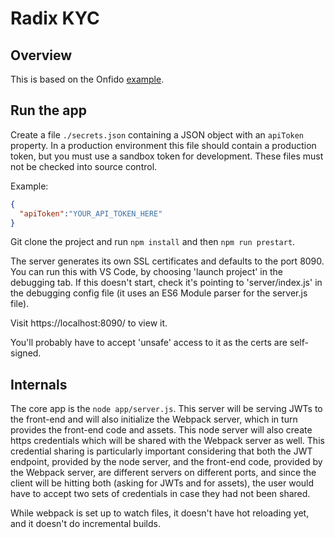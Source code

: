# Radix KYC 

## Overview

This is based on the Onfido [example](https://github.com/onfido/onfido-sdk-ui).

## Run the app

Create a file `./secrets.json` containing a JSON object with an `apiToken` property.  In a production environment this file should contain a production token, but you must use a sandbox token for development.  These files must not be checked into source control.

Example:

```json
{
  "apiToken":"YOUR_API_TOKEN_HERE"
}

```

Git clone the project and run `npm install` and then `npm run prestart`.

The server generates its own SSL certificates and defaults to the port 8090.  
You can run this with VS Code, by choosing 'launch project' in the debugging tab.  If this doesn't start, check it's pointing to 'server/index.js' in the debugging config file (it uses an ES6 Module parser for the server.js file).

Visit https://localhost:8090/ to view it.  

You'll probably have to accept 'unsafe' access to it as the certs are self-signed.

## Internals

The core app is the `node app/server.js`.
This server will be serving JWTs to the front-end and will also initialize the Webpack server, which in turn provides the front-end code and assets.
This node server will also create https credentials which will be shared with the Webpack server as well.
This credential sharing is particularly important considering that both the JWT endpoint, provided by the node server, and the front-end code, provided by the Webpack server, are different servers on different ports, and since the client will be hitting both (asking for JWTs and for assets), the user would have to accept two sets of credentials in case they had not been shared.

While webpack is set up to watch files, it doesn't have hot reloading yet, and it doesn't do incremental builds.
